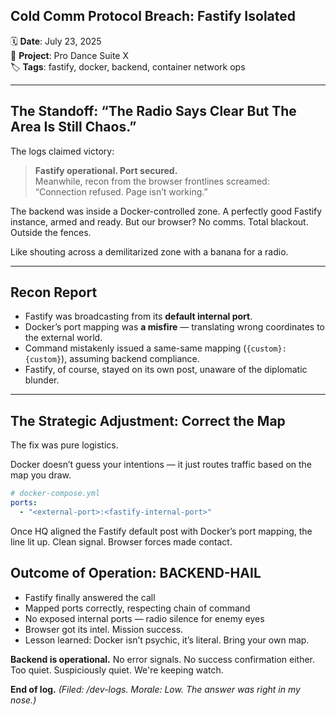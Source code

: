 ## Cold Comm Protocol Breach: Fastify Isolated

🗓️ **Date**: July 23, 2025  
🧠 **Project**: Pro Dance Suite X  
🏷️ **Tags**: fastify, docker, backend, container network ops

---

## The Standoff: “The Radio Says Clear But The Area Is Still Chaos.”

The logs claimed victory:

> **Fastify operational. Port secured.**  
> Meanwhile, recon from the browser frontlines screamed:  
> “Connection refused. Page isn’t working.”

The backend was inside a Docker-controlled zone. A perfectly good Fastify instance, armed and ready. But our browser? No comms. Total blackout. Outside the fences.

Like shouting across a demilitarized zone with a banana for a radio.

---

## Recon Report

- Fastify was broadcasting from its **default internal port**.
- Docker’s port mapping was **a misfire** — translating wrong coordinates to the external world.
- Command mistakenly issued a same-same mapping (`{custom}:{custom}`), assuming backend compliance.
- Fastify, of course, stayed on its own post, unaware of the diplomatic blunder.

---

## The Strategic Adjustment: Correct the Map

The fix was pure logistics.

Docker doesn’t guess your intentions — it just routes traffic based on the map you draw.

```yaml
# docker-compose.yml
ports:
  - "<external-port>:<fastify-internal-port>"
```

Once HQ aligned the Fastify default post with Docker’s port mapping, the line lit up. Clean signal. Browser forces made contact.

## Outcome of Operation: BACKEND-HAIL

- Fastify finally answered the call
- Mapped ports correctly, respecting chain of command
- No exposed internal ports — radio silence for enemy eyes
- Browser got its intel. Mission success.
- Lesson learned: Docker isn’t psychic, it’s literal. Bring your own map.

**Backend is operational.** No error signals. No success confirmation either.
Too quiet. Suspiciously quiet.
We're keeping watch.

**End of log.**
_(Filed: /dev-logs. Morale: Low. The answer was right in my nose.)_
